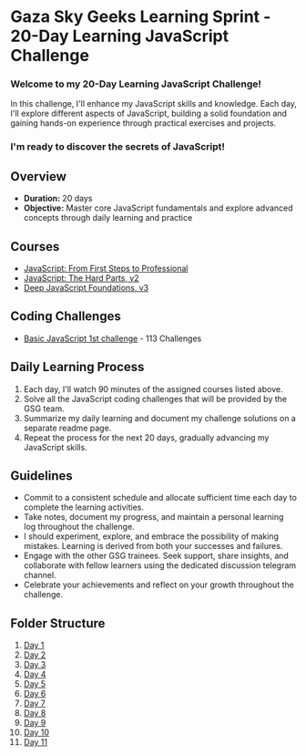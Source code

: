 
# Gaza Sky Geeks Learning Sprint - 20-Day Learning JavaScript Challenge 

### Welcome to my 20-Day Learning JavaScript Challenge! 
In this challenge, I'll enhance my JavaScript skills and knowledge. Each day, I'll explore different aspects of JavaScript, building a solid foundation and gaining hands-on experience through practical exercises and projects.

### I'm ready to discover the secrets of JavaScript! 

## Overview 
* **Duration:** 20 days 
* **Objective:** Master core JavaScript fundamentals and explore advanced concepts through daily learning and practice

## Courses 
* [JavaScript: From First Steps to Professional](https://frontendmasters.com/courses/javascript-first-steps/)
* [JavaScript: The Hard Parts, v2](https://frontendmasters.com/courses/javascript-hard-parts-v2/)
* [Deep JavaScript Foundations, v3](https://frontendmasters.com/courses/deep-javascript-v3/)

## Coding Challenges 
* [Basic JavaScript 1st challenge](https://www.freecodecamp.org/learn/javascript-algorithms-and-data-structures/basic-javascript/comment-your-javascript-code) - 113 Challenges

## Daily Learning Process 
1. Each day, I'll watch 90 minutes of the assigned courses listed above.
2. Solve all the JavaScript coding challenges that will be provided by the GSG team.
3. Summarize my daily learning and document my challenge solutions on a separate readme page.
4. Repeat the process for the next 20 days, gradually advancing my JavaScript skills.
   
## Guidelines 
* Commit to a consistent schedule and allocate sufficient time each day to complete the learning activities.
* Take notes, document my progress, and maintain a personal learning log throughout the challenge.
* I should experiment, explore, and embrace the possibility of making mistakes. Learning is derived from both your successes and failures.
* Engage with the other GSG trainees. Seek support, share insights, and collaborate with fellow learners using the dedicated discussion telegram channel.
* Celebrate your achievements and reflect on your growth throughout the challenge.

## Folder Structure 
1. [Day 1](https://github.com/anwarmaswadeh/Mastring-JavaScript-in-20-days/blob/main/Day1.md)
2. [Day 2](https://github.com/anwarmaswadeh/Mastring-JavaScript-in-20-days/blob/main/Day2.md)
3. [Day 3](https://github.com/anwarmaswadeh/Mastring-JavaScript-in-20-days/blob/main/Day3.md)
4. [Day 4](https://github.com/anwarmaswadeh/Mastring-JavaScript-in-20-days/blob/main/Day4.md)
5. [Day 5](https://github.com/anwarmaswadeh/Mastring-JavaScript-in-20-days/blob/main/day5.md)
6. [Day 6](https://github.com/anwarmaswadeh/Mastring-JavaScript-in-20-days/blob/main/Day6.md)
7. [Day 7](https://github.com/anwarmaswadeh/Mastring-JavaScript-in-20-days/blob/main/Day7.md)
8. [Day 8](https://github.com/anwarmaswadeh/Mastring-JavaScript-in-20-days/blob/main/Day8.md)
9. [Day 9](https://github.com/anwarmaswadeh/Mastring-JavaScript-in-20-days/blob/main/Day9.md)
10. [Day 10](https://github.com/anwarmaswadeh/Mastring-JavaScript-in-20-days/blob/main/Day10.md)
11. [Day 11](https://github.com/anwarmaswadeh/Mastring-JavaScript-in-20-days/blob/main/Day11.md)
